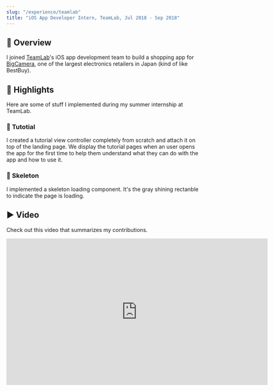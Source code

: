 ```yaml
---
slug: "/experience/teamlab"
title: "iOS App Developer Intern, TeamLab, Jul 2018 - Sep 2018"
---
```


## 👀 Overview

I joined [TeamLab](https://www.teamlab.art/)'s iOS app development team to build a shopping app for [BigCamera](https://www.biccamera.com/bc/main/), one of the largest electronics retailers in Japan (kind of like BestBuy).

## 🌟 Highlights

Here are some of stuff I implemented during my summer internship at TeamLab.

### 📄 Tutotial

I created a tutorial view controller completely from scratch and attach it on top of the landing page. We display the tutorial pages when an user opens the app for the first time to help them understand what they can do with the app and how to use it.

### 🦴 Skeleton

I implemented a skeleton loading component. It's the gray shining rectanble to indicate the page is loading.

## ▶️ Video

Check out this video that summarizes my contributions.

<iframe width="680" height="382" src="https://www.youtube.com/embed/cLFaLSaN9b0" frameborder="0" allow="accelerometer; autoplay; encrypted-media; gyroscope; picture-in-picture" allowfullscreen></iframe>
